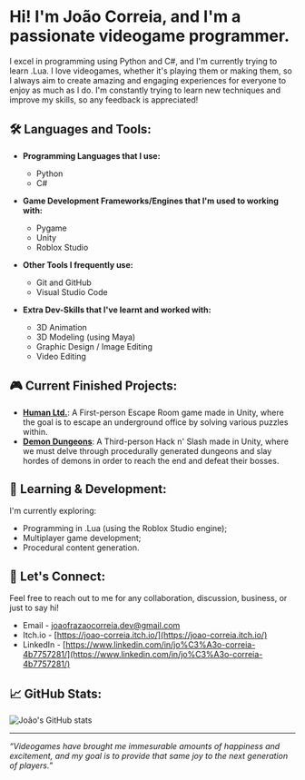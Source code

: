 # Hi! I'm João Correia, and I'm a passionate videogame programmer.

I excel in programming using Python and C#, and I'm currently trying to learn .Lua. I love videogames, whether it's playing them or making them, so I always aim to create amazing and engaging experiences for everyone to enjoy as much as I do. I'm constantly trying to learn new techniques and improve my skills, so any feedback is appreciated!

## 🛠 Languages and Tools:

- **Programming Languages that I use:**
  - Python
  - C#
  
- **Game Development Frameworks/Engines that I'm used to working with:**
  - Pygame
  - Unity
  - Roblox Studio
  
- **Other Tools I frequently use:**
  - Git and GitHub
  - Visual Studio Code

- **Extra Dev-Skills that I've learnt and worked with:**
  - 3D Animation
  - 3D Modeling (using Maya)
  - Graphic Design / Image Editing
  - Video Editing

## 🎮 Current Finished Projects:

- [**Human Ltd.**](https://github.com/Mikapuccino/HumanLtd): A First-person Escape Room game made in Unity, where the goal is to escape an underground office by solving various puzzles within.
- [**Demon Dungeons**](https://github.com/joaofrazaocorreia/Demon-Dungeons): A Third-person Hack n' Slash made in Unity, where we must delve through procedurally generated dungeons and slay hordes of demons in order to reach the end and defeat their bosses.

## 🌱 Learning & Development:

I'm currently exploring:
- Programming in .Lua (using the Roblox Studio engine);
- Multiplayer game development;
- Procedural content generation.

## 💬 Let's Connect:

Feel free to reach out to me for any collaboration, discussion, business, or just to say hi!
- Email - joaofrazaocorreia.dev@gmail.com
- Itch.io - [https://joao-correia.itch.io/](https://joao-correia.itch.io/) 
- LinkedIn - [https://www.linkedin.com/in/jo%C3%A3o-correia-4b7757281/](https://www.linkedin.com/in/jo%C3%A3o-correia-4b7757281/)

## 📈 GitHub Stats:

![João's GitHub stats](https://github-readme-stats.vercel.app/api?username=joaofrazaocorreia&show_icons=true&theme=dark)

---

*“Videogames have brought me immesurable amounts of happiness and excitement, and my goal is to provide that same joy to the next generation of players.”*

